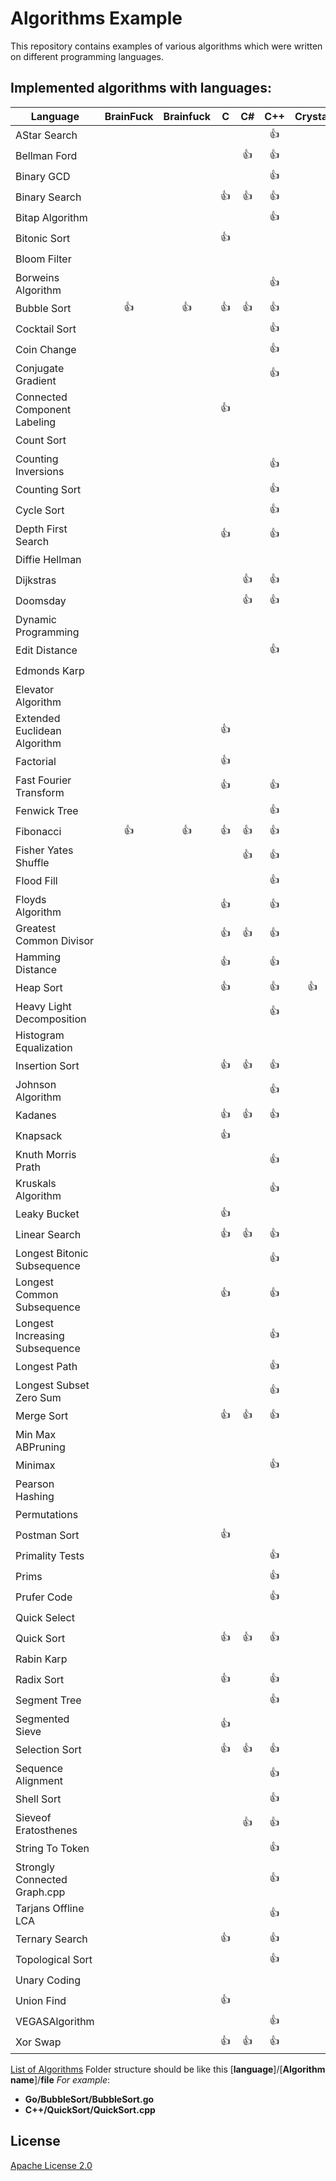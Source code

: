 # Algorithms Example
This repository contains examples of various algorithms which were written on different programming languages.
## Implemented algorithms with languages:


Language | BrainFuck | Brainfuck | C | C# | C++ | Crystal | Go | Haskell | Java | JavaScript | Kotlin | Perl | Python | Racket | Ruby | Rust | Scala | Swift|
---|:---:|:---:|:---:|:---:|:---:|:---:|:---:|:---:|:---:|:---:|:---:|:---:|:---:|:---:|:---:|:---:|:---:|:---:|
AStar Search |   |   |   |   | :+1: |   |   |   |   |   |   |   | :+1: |   |   |   |   |  |
Bellman Ford |   |   |   | :+1: | :+1: |   |   | :+1: | :+1: |   |   |   | :+1: |   |   |   |   |  |
Binary GCD |   |   |   |   | :+1: |   |   | :+1: | :+1: |   |   |   | :+1: |   |   |   |   |  |
Binary Search |   |   | :+1: | :+1: | :+1: |   | :+1: |   | :+1: | :+1: | :+1: | :+1: | :+1: |   | :+1: |   |   | :+1:|
Bitap Algorithm |   |   |   |   | :+1: |   |   |   |   |   |   |   | :+1: |   |   |   |   |  |
Bitonic Sort |   |   | :+1: |   |   |   |   |   | :+1: |   |   |   |   |   |   |   |   |  |
Bloom Filter |   |   |   |   |   |   |   |   |   |   |   |   | :+1: |   |   |   |   |  |
Borweins Algorithm |   |   |   |   | :+1: |   |   |   | :+1: |   |   |   | :+1: |   |   |   |   |  |
Bubble Sort | :+1: | :+1: | :+1: | :+1: | :+1: |   | :+1: |   | :+1: | :+1: |   | :+1: | :+1: |   | :+1: | :+1: | :+1: | :+1:|
Cocktail Sort |   |   |   |   | :+1: |   |   |   |   |   |   |   |   |   |   |   |   |  |
Coin Change |   |   |   |   | :+1: |   |   |   |   |   |   |   |   |   |   |   |   |  |
Conjugate Gradient |   |   |   |   | :+1: |   |   |   |   |   |   |   | :+1: |   |   |   |   |  |
Connected Component Labeling |   |   | :+1: |   |   |   |   |   |   |   |   |   |   |   |   |   |   |  |
Count Sort |   |   |   |   |   |   |   |   |   |   |   |   | :+1: |   |   |   |   |  |
Counting Inversions |   |   |   |   | :+1: |   |   |   | :+1: |   |   |   |   |   |   |   |   |  |
Counting Sort |   |   |   |   | :+1: |   |   |   | :+1: | :+1: |   |   | :+1: |   | :+1: |   |   | :+1:|
Cycle Sort |   |   |   |   | :+1: |   |   |   | :+1: |   |   |   | :+1: |   |   |   |   |  |
Depth First Search |   |   | :+1: |   | :+1: |   |   |   | :+1: | :+1: |   |   | :+1: |   | :+1: |   |   |  |
Diffie Hellman |   |   |   |   |   |   |   | :+1: |   |   |   |   | :+1: |   |   |   |   |  |
Dijkstras |   |   |   | :+1: | :+1: |   | :+1: |   | :+1: | :+1: |   |   | :+1: |   |   |   |   |  |
Doomsday |   |   |   | :+1: | :+1: |   |   |   | :+1: | :+1: | :+1: |   | :+1: |   | :+1: |   |   | :+1:|
Dynamic Programming |   |   |   |   |   |   |   |   | :+1: |   |   |   |   |   |   |   |   |  |
Edit Distance |   |   |   |   | :+1: |   |   |   |   |   |   |   | :+1: |   |   |   |   | :+1:|
Edmonds Karp |   |   |   |   |   |   |   |   | :+1: |   |   |   |   |   |   |   |   |  |
Elevator Algorithm |   |   |   |   |   |   |   |   | :+1: |   |   |   |   |   |   |   |   |  |
Extended Euclidean Algorithm |   |   | :+1: |   |   |   |   |   |   | :+1: |   |   |   |   |   |   |   |  |
Factorial |   |   | :+1: |   |   |   |   |   |   |   |   |   | :+1: |   |   |   |   |  |
Fast Fourier Transform |   |   | :+1: |   | :+1: |   |   |   | :+1: | :+1: |   |   | :+1: |   |   |   |   |  |
Fenwick Tree |   |   |   |   | :+1: |   |   |   |   |   |   |   |   |   |   |   |   |  |
Fibonacci | :+1: | :+1: | :+1: | :+1: | :+1: |   | :+1: | :+1: | :+1: | :+1: | :+1: |   | :+1: | :+1: | :+1: | :+1: | :+1: | :+1:|
Fisher Yates Shuffle |   |   |   | :+1: | :+1: |   |   |   | :+1: | :+1: |   |   | :+1: |   | :+1: |   |   |  |
Flood Fill |   |   |   |   | :+1: |   |   |   | :+1: |   |   |   | :+1: |   |   |   |   | :+1:|
Floyds Algorithm |   |   | :+1: |   | :+1: |   | :+1: |   | :+1: |   |   |   | :+1: |   |   |   |   |  |
Greatest Common Divisor |   |   | :+1: | :+1: | :+1: |   | :+1: |   | :+1: | :+1: | :+1: |   | :+1: |   | :+1: |   | :+1: |  |
Hamming Distance |   |   | :+1: |   | :+1: |   | :+1: |   | :+1: | :+1: |   |   | :+1: |   | :+1: |   |   |  |
Heap Sort |   |   | :+1: |   | :+1: | :+1: | :+1: |   | :+1: | :+1: |   |   | :+1: |   | :+1: |   |   |  |
Heavy Light Decomposition |   |   |   |   | :+1: |   |   |   |   |   |   |   |   |   |   |   |   |  |
Histogram Equalization |   |   |   |   |   |   |   |   | :+1: |   |   |   |   |   |   |   |   |  |
Insertion Sort |   |   | :+1: | :+1: | :+1: |   | :+1: |   | :+1: | :+1: | :+1: |   | :+1: |   | :+1: | :+1: | :+1: | :+1:|
Johnson Algorithm |   |   |   |   | :+1: |   |   |   |   |   |   |   | :+1: |   |   |   |   |  |
Kadanes |   |   | :+1: | :+1: | :+1: |   | :+1: |   | :+1: | :+1: |   |   | :+1: |   |   |   |   |  |
Knapsack |   |   | :+1: |   |   |   |   |   | :+1: |   |   |   |   |   |   |   |   |  |
Knuth Morris Prath |   |   |   |   | :+1: |   |   |   | :+1: |   |   |   | :+1: |   |   |   |   |  |
Kruskals Algorithm |   |   |   |   | :+1: |   |   |   | :+1: |   |   |   |   |   |   |   |   |  |
Leaky Bucket |   |   | :+1: |   |   |   |   |   |   |   |   |   |   |   |   |   |   |  |
Linear Search |   |   | :+1: | :+1: | :+1: |   | :+1: |   | :+1: | :+1: | :+1: | :+1: | :+1: | :+1: |   | :+1: | :+1: | :+1:|
Longest Bitonic Subsequence |   |   |   |   | :+1: |   |   |   |   |   |   |   |   |   |   |   |   |  |
Longest Common Subsequence |   |   | :+1: |   | :+1: |   |   |   | :+1: |   |   |   | :+1: |   | :+1: |   |   |  |
Longest Increasing Subsequence |   |   |   |   | :+1: |   |   |   | :+1: | :+1: |   |   | :+1: |   |   |   |   |  |
Longest Path |   |   |   |   | :+1: |   |   |   |   |   |   |   | :+1: |   |   |   |   |  |
Longest Subset Zero Sum |   |   |   |   | :+1: |   |   |   |   |   |   |   |   |   |   |   |   |  |
Merge Sort |   |   | :+1: | :+1: | :+1: |   | :+1: | :+1: | :+1: | :+1: |   |   | :+1: |   | :+1: |   | :+1: | :+1:|
Min Max ABPruning |   |   |   |   |   |   |   |   | :+1: |   |   |   |   |   |   |   |   |  |
Minimax |   |   |   |   | :+1: |   |   |   |   |   |   |   |   |   |   |   |   |  |
Pearson Hashing |   |   |   |   |   |   |   |   | :+1: |   |   |   |   |   |   |   |   |  |
Permutations |   |   |   |   |   |   |   |   |   | :+1: |   |   | :+1: |   |   |   |   |  |
Postman Sort |   |   | :+1: |   |   |   |   |   |   |   |   |   |   |   |   |   |   |  |
Primality Tests |   |   |   |   | :+1: |   |   |   |   |   |   |   |   |   |   |   |   |  |
Prims |   |   |   |   | :+1: |   |   |   |   |   |   |   |   |   |   |   |   |  |
Prufer Code |   |   |   |   | :+1: |   |   |   |   |   |   |   |   |   |   |   |   |  |
Quick Select |   |   |   |   |   |   | :+1: |   | :+1: | :+1: |   |   | :+1: |   |   |   |   |  |
Quick Sort |   |   | :+1: | :+1: | :+1: |   | :+1: | :+1: | :+1: | :+1: | :+1: |   | :+1: |   | :+1: | :+1: |   | :+1:|
Rabin Karp |   |   |   |   |   |   |   |   | :+1: |   |   |   | :+1: |   |   |   |   |  |
Radix Sort |   |   | :+1: |   | :+1: |   |   |   | :+1: |   |   |   | :+1: |   |   |   |   |  |
Segment Tree |   |   |   |   | :+1: |   |   |   |   |   |   |   |   |   |   |   |   |  |
Segmented Sieve |   |   | :+1: |   |   |   |   |   | :+1: |   |   |   | :+1: |   |   |   |   |  |
Selection Sort |   |   | :+1: | :+1: | :+1: |   | :+1: |   | :+1: | :+1: |   |   | :+1: |   | :+1: | :+1: | :+1: |  |
Sequence Alignment |   |   |   |   | :+1: |   |   |   |   |   |   |   |   |   |   |   |   |  |
Shell Sort |   |   |   |   | :+1: |   |   |   | :+1: | :+1: |   |   | :+1: |   | :+1: |   |   |  |
Sieveof Eratosthenes |   |   |   | :+1: | :+1: |   |   | :+1: | :+1: | :+1: |   |   | :+1: |   |   |   |   |  |
String To Token |   |   |   |   | :+1: |   |   |   |   |   |   |   |   |   |   |   |   |  |
Strongly Connected Graph.cpp |   |   |   |   | :+1: |   |   |   |   |   |   |   |   |   |   |   |   |  |
Tarjans Offline LCA |   |   |   |   | :+1: |   |   |   |   |   |   |   |   |   |   |   |   |  |
Ternary Search |   |   | :+1: |   | :+1: |   |   |   | :+1: | :+1: |   |   | :+1: |   |   |   |   |  |
Topological Sort |   |   |   |   | :+1: |   |   |   | :+1: |   |   |   | :+1: |   |   |   |   |  |
Unary Coding |   |   |   |   |   |   |   |   | :+1: | :+1: |   |   | :+1: |   |   |   |   |  |
Union Find |   |   | :+1: |   |   |   |   |   | :+1: |   |   |   | :+1: |   |   |   |   |  |
VEGASAlgorithm |   |   |   |   | :+1: |   |   |   |   |   |   |   |   |   |   |   |   |  |
Xor Swap |   |   | :+1: | :+1: | :+1: |   |   |   | :+1: | :+1: |   |   | :+1: |   |   |   | :+1: | :+1:|

[List of Algorithms](Algorithms.md)
Folder structure should be like this
[**language**]/[**Algorithm name**]/**file**
*For example*:
* **Go/BubbleSort/BubbleSort.go**
* **C++/QuickSort/QuickSort.cpp**
## License
[Apache License 2.0](LICENSE)

